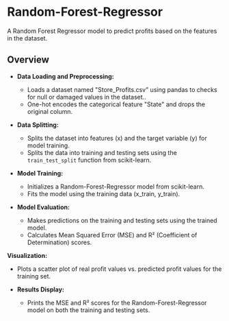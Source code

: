 # Random-Forest-Regressor
A Random Forest Regressor model to predict profits based on the features in the dataset.

## Overview

- **Data Loading and Preprocessing:**
  - Loads a dataset named "Store_Profits.csv" using pandas to checks for null or damaged values in the dataset..
  - One-hot encodes the categorical feature "State" and drops the original column.

- **Data Splitting:**
  - Splits the dataset into features (x) and the target variable (y) for model training.
  - Splits the data into training and testing sets using the `train_test_split` function from scikit-learn.

- **Model Training:**
  - Initializes a Random-Forest-Regressor model from scikit-learn.
  - Fits the model using the training data (x_train, y_train).

- **Model Evaluation:**
  - Makes predictions on the training and testing sets using the trained model.
  - Calculates Mean Squared Error (MSE) and R² (Coefficient of Determination) scores.

 **Visualization:**
  - Plots a scatter plot of real profit values vs. predicted profit values for the training set.

- **Results Display:**
  - Prints the MSE and R² scores for the Random-Forest-Regressor model on both the training and testing sets.




